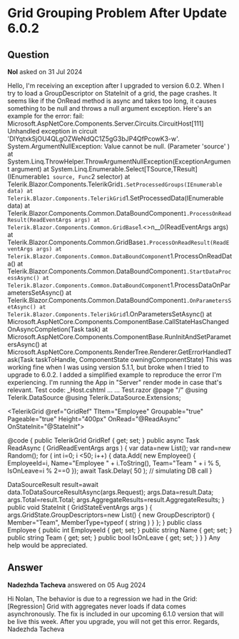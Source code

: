 # Grid Grouping Problem After Update 6.0.2

## Question

**Nol** asked on 31 Jul 2024

Hello, I'm receiving an exception after I upgraded to version 6.0.2. When I try to load a GroupDescriptor on StateInit of a grid, the page crashes. It seems like if the OnRead method is async and takes too long, it causes something to be null and throws a null argument exception. Here's an example for the error: fail: Microsoft.AspNetCore.Components.Server.Circuits.CircuitHost[111]
Unhandled exception in circuit 'DlYqtxkSjOU4QLgOZWeNdQC1Z5gG3bJP4QfPcowK3-w'.
System.ArgumentNullException: Value cannot be null. (Parameter 'source' )
at System.Linq.ThrowHelper.ThrowArgumentNullException(ExceptionArgument argument)
at System.Linq.Enumerable.Select[TSource,TResult](IEnumerable`1 source, Func`2 selector)
at Telerik.Blazor.Components.TelerikGrid`1.SetProcessedGroups(IEnumerable data)
at Telerik.Blazor.Components.TelerikGrid`1.SetProcessedData(IEnumerable data)
at Telerik.Blazor.Components.Common.DataBoundComponent`1.ProcessOnReadResult(ReadEventArgs args)
at Telerik.Blazor.Components.Common.GridBase`1.<>n__0(ReadEventArgs args)
at Telerik.Blazor.Components.Common.GridBase`1.ProcessOnReadResult(ReadEventArgs args)
at Telerik.Blazor.Components.Common.DataBoundComponent`1.ProcessOnReadData()
at Telerik.Blazor.Components.Common.DataBoundComponent`1.StartDataProcessAsync()
at Telerik.Blazor.Components.Common.DataBoundComponent`1.ProcessDataOnParametersSetAsync()
at Telerik.Blazor.Components.Common.DataBoundComponent`1.OnParametersSetAsync()
at Telerik.Blazor.Components.TelerikGrid`1.OnParametersSetAsync()
at Microsoft.AspNetCore.Components.ComponentBase.CallStateHasChangedOnAsyncCompletion(Task task)
at Microsoft.AspNetCore.Components.ComponentBase.RunInitAndSetParametersAsync()
at Microsoft.AspNetCore.Components.RenderTree.Renderer.GetErrorHandledTask(Task taskToHandle, ComponentState owningComponentState) This was working fine when I was using version 5.1.1, but broke when I tried to upgrade to 6.0.2. I added a simplified example to reproduce the error I'm experiencing. I'm running the App in "Server" render mode in case that's relevant. Test code: _Host.cshtml ... <component type="typeof(App)" render-mode="Server" /> ... Test.razor @page "/" @using Telerik.DataSource
@using Telerik.DataSource.Extensions;

<div class="k-d-flex-col k-justify-content-center">

<TelerikGrid @ref="GridRef" TItem="Employee" Groupable="true" Pageable="true" Height="400px" OnRead="@ReadAsync" OnStateInit="@StateInit">
<GridAggregates>
<GridAggregate Field="Team" Aggregate="@GridAggregateType.Count" />
</GridAggregates>
<GridColumns>
<GridColumn Field=@nameof(Employee.Name) Groupable="false" />
<GridColumn Field=@nameof(Employee.Team) Title="Team" />
<GridColumn Field=@nameof(Employee.IsOnLeave) Title="On Vacation" />
</GridColumns>
</TelerikGrid>

</div>

@code { public TelerikGrid<Employee> GridRef { get; set; } public async Task ReadAsync ( GridReadEventArgs args ) { var data=new List<Employee>(); var rand=new Random(); for ( int i=0; i <50; i++)
{
data.Add( new Employee()
{
EmployeeId=i,
Name="Employee " + i.ToString(),
Team="Team " + i % 5,
IsOnLeave=i % 2==0 }); await Task.Delay( 50 ); // simulating DB call }

DataSourceResult result=await data.ToDataSourceResultAsync(args.Request);
args.Data=result.Data;
args.Total=result.Total;
args.AggregateResults=result.AggregateResults;
} public void StateInit ( GridStateEventArgs<Employee> args ) {
args.GridState.GroupDescriptors=new List<GroupDescriptor>()
{ new GroupDescriptor()
{
Member="Team",
MemberType=typeof ( string )
}
};
} public class Employee { public int EmployeeId { get; set; } public string Name { get; set; } public string Team { get; set; } public bool IsOnLeave { get; set; }
}
} Any help would be appreciated.

## Answer

**Nadezhda Tacheva** answered on 05 Aug 2024

Hi Nolan, The behavior is due to a regression we had in the Grid: [Regression] Grid with aggregates never loads if data comes asynchronously. The fix is included in our upcoming 6.1.0 version that will be live this week. After you upgrade, you will not get this error. Regards, Nadezhda Tacheva
